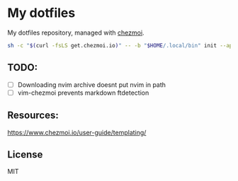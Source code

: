 # My dotfiles

My dotfiles repository, managed with [chezmoi](https://chezmoi.io/).

```sh
sh -c "$(curl -fsLS get.chezmoi.io)" -- -b "$HOME/.local/bin" init --apply https://github.com/rdnajac/.files.git
```

## TODO:

- [ ] Downloading nvim archive doesnt put nvim in path
- [ ] vim-chezmoi prevents markdown ftdetection

## Resources:

https://www.chezmoi.io/user-guide/templating/

## License

MIT
